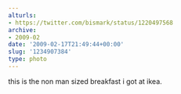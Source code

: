 ```yaml
---
alturls:
- https://twitter.com/bismark/status/1220497568
archive:
- 2009-02
date: '2009-02-17T21:49:44+00:00'
slug: '1234907384'
type: photo
---
```


this is the non man sized breakfast i got at ikea.
